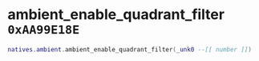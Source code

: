 # ambient_enable_quadrant_filter `0xAA99E18E`

```lua
natives.ambient.ambient_enable_quadrant_filter(_unk0 --[[ number ]])
```
